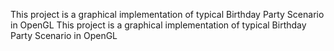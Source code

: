This project is a graphical implementation of typical Birthday Party Scenario in OpenGL
This project is a graphical implementation of typical Birthday Party Scenario in OpenGL

